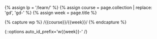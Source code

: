 {% assign lp = '/learn/' %}
{% assign course = page.collection | replace: 'gd', 'gd-' %}
{% assign week = page.title %}

{% capture wp %}
/{{course}}/{{week}}/
{% endcapture %}

{::options auto_id_prefix='w{{week}}-' /}
